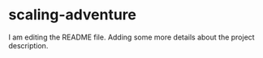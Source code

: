 # scaling-adventure

I am editing the README file. Adding some more details about the project description.
